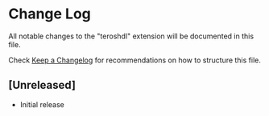 # Change Log

All notable changes to the "teroshdl" extension will be documented in this file.

Check [Keep a Changelog](http://keepachangelog.com/) for recommendations on how to structure this file.

## [Unreleased]

- Initial release
